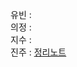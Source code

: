 유빈 : <br>
의정 : <br>
지수 : <br>
진주 : [정리노트](https://foamy-lizard-c52.notion.site/5-9719c90e821d4998980411b00914015a)
